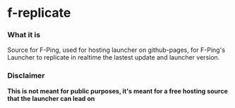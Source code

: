 # f-replicate

### What it is



Source for F-Ping, used for hosting launcher on github-pages, for F-Ping's Launcher to replicate in realtime the lastest update and launcher version.

 ### Disclaimer


**This is not meant for public purposes, it's meant for a free hosting source that the launcher can lead on**

